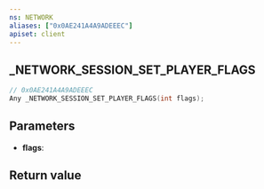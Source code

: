 ```yaml
---
ns: NETWORK
aliases: ["0x0AE241A4A9ADEEEC"]
apiset: client
---
```

## _NETWORK_SESSION_SET_PLAYER_FLAGS

```c
// 0x0AE241A4A9ADEEEC
Any _NETWORK_SESSION_SET_PLAYER_FLAGS(int flags);
```


## Parameters
* **flags**:

## Return value

